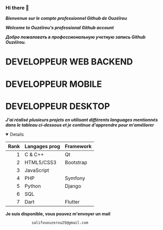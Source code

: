 ### Hi there 👋

<!--
**shadowghost94/shadowghost94** is a ✨ _special_ ✨ repository because its `README.md` (this file) appears on your GitHub profile.

Here are some ideas to get you started:

- 🔭 I’m currently working on ...
- 🌱 I’m currently learning ...
- 👯 I’m looking to collaborate on ...
- 🤔 I’m looking for help with ...
- 💬 Ask me about ...
- 📫 How to reach me: ...
- 😄 Pronouns: ...
- ⚡ Fun fact: ...
-->
***Bienvenue sur le compte professionnel Github de Ouzéïrou***  


***Welcome to Ouzéïrou's professional Github account***  


***Добро пожаловать в профессиональную учетную запись Github Ouzéïrou.***  


# DEVELOPPEUR WEB BACKEND
# DEVELOPPEUR MOBILE
# DEVELOPPEUR DESKTOP


***J'ai réalisé plusieurs projets en utilisant différents languages mentionnés dans le tableau ci-dessous et je continue d'apprendre pour m'améliorer***  
<details open>
  
| Rank | Langages prog| Framework |
|-----:|---------------|-----------|
|     1| C & C++       | Qt        |
|     2| HTML5/CSS3    | Bootstrap |
|     3| JavaScript    |           |
|     4| PHP           | Symfony   |
|     5| Python        | Django    |
|     6| SQL           |           |
|     7| Dart          | Flutter   |

</details>  

**Je suis disponible, vous pouvez m'envoyer un mail**


                salifououzerou25@gmail.com
